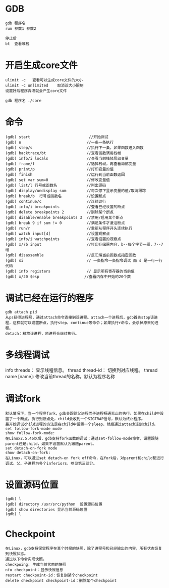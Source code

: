# GDB

    gdb 程序名
    run 参数1 参数2

    停止后
    bt  查看堆栈


# 开启生成core文件

    ulimit -c   查看可以生成core文件的大小
    ulimit -c unlimited    取消该大小限制
    设置好后程序奔溃就会产生core文件

    gdb 程序名 ./core   

# 命令

    (gdb) start                          //开始调试
    (gdb) n                             //一条一条执行
    (gdb) step/s                        //执行下一条，如果函数进入函数
    (gdb) backtrace/bt                  //查看函数调用栈帧
    (gdb) info/i locals                 //查看当前栈帧局部变量
    (gdb) frame/f                       //选择栈帧，再查看局部变量
    (gdb) print/p                       //打印变量的值
    (gdb) finish                        //运行到当前函数返回
    (gdb) set var sum=0                 //修改变量值
    (gdb) list/l 行号或函数名             //列出源码
    (gdb) display/undisplay sum         //每次停下显示变量的值/取消跟踪
    (gdb) break/b  行号或函数名           //设置断点
    (gdb) continue/c                    //连续运行
    (gdb) info/i breakpoints            //查看已经设置的断点
    (gdb) delete breakpoints 2          //删除某个断点
    (gdb) disable/enable breakpoints 3  //禁用/启用某个断点
    (gdb) break 9 if sum != 0           //满足条件才激活断点
    (gdb) run/r                         //重新从程序开头连续执行
    (gdb) watch input[4]                //设置观察点
    (gdb) info/i watchpoints            //查看设置的观察点
    (gdb) x/7b input                    //打印存储器内容，b--每个字节一组，7--7组
    (gdb) disassemble                   //反汇编当前函数或指定函数
    (gdb) si                            // 一条指令一条指令调试 而 s 是一行一行代码
    (gdb) info registers                // 显示所有寄存器的当前值
    (gdb) x/20 $esp                    //查看内存中开始的20个数


# 调试已经在运行的程序
    gdb attach pid
    从ps获得进程号，通过attach命令连接到该进程。attach一个进程后，gdb首先stop该进程，这样就可以设置断点，执行step、continue等命令；如果执行r命令，会杀掉原来的进程。
    detach：释放该进程，原进程会继续执行。



# 多线程调试

info threads： 显示线程信息。
thread thread-id： 切换到对应线程。
thread name [name]: 修改当前thread的名称。默认为程序名称

# 调试fork

    默认情况下，当一个程序fork，gdb会跟踪父进程而子进程畅通无止的执行。如果在child中设置了一个断点，执行到断点处，child会收到一个SIGTRAP信号，默认为终止程序。
    最开始调试child进程的方法是在child中设置一个sleep，然后通过attach连到child。
    set follow-fork-mode mode
    show follow-fork-mode:
    在Linux2.5.46以后，gdb支持fork函数的调试；通过set-follow-mode命令，设置跟随parent还是child，如果不设置默认为跟随parent。
    set detach-on-fork mode
    show detach-on-fork:
    在Linux，可以通过set detach-on fork off命令，在fork后，对parent和child都进行调试。父、子进程为多个inferiors，参见第三部分。


# 设置源码位置
    (gdb) l
    (gdb) directory /usr/src/python  设置源码位置
    (gdb) show directories 显示当前源码位置
    (gdb) l

# Checkpoint

    在Linux，gdb支持保留程序在某个时候的快照，除了进程号和已经输出的内容，所有状态恢复到快照状态。
    通过以下命令实现快照。
    checkpoing: 生成当前状态的快照
    nfo checkpoint：显示快照信息
    restart checkpoint-id：恢复到某个checkpoint
    delete checkpoint checkpoint-id：删除某个checkpoint